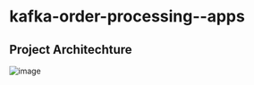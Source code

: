 # kafka-order-processing--apps


## Project Architechture


![image](https://github.com/user-attachments/assets/14e9fe6c-d7a9-448e-bf9d-f6fc6da66658)
